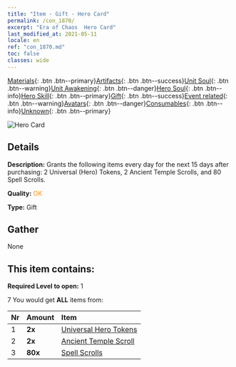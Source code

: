 ```yaml
---
title: "Item - Gift - Hero Card"
permalink: /con_1870/
excerpt: "Era of Chaos  Hero Card"
last_modified_at: 2021-05-11
locale: en
ref: "con_1870.md"
toc: false
classes: wide
---
```

 [Materials](/Items/){: .btn .btn--primary}[Artifacts](/Items/Artifacts/){: .btn .btn--success}[Unit Soul](/Items/UnitSoul/){: .btn .btn--warning}[Unit Awakening](/Items/UnitAwakening/){: .btn .btn--danger}[Hero Soul](/Items/HeroSoul/){: .btn .btn--info}[Hero Skill](/Items/HeroSkill/){: .btn .btn--primary}[Gift](/Items/Gift/){: .btn .btn--success}[Event related](/Items/Events/){: .btn .btn--warning}[Avatars](/Items/Avatars/){: .btn .btn--danger}[Consumables](/Items/Consumables/){: .btn .btn--info}[Unknown](/Items/Unknown/){: .btn .btn--primary}

 ![Hero Card](/images/t/i_907493.png)

## Details
 **Description:** Grants the following items every day for the next 15 days after purchasing: 2 Universal (Hero) Tokens, 2 Ancient Temple Scrolls, and 80 Spell Scrolls.

 **Quality:** <span style="color: #FF8C00">OK</span>

 **Type:** Gift

## Gather

  None

## This item contains:

 **Required Level to open:** 1

 7 You would get **ALL** items  from:

  | Nr | Amount |     Item    |
  |:---|:-------|:------------|
  | 1 |  **2x** | [Universal Hero Tokens](/Items/her_358/) |  | 
  | 2 |  **2x** | [Ancient Temple Scroll](/Items/con_697/) |  | 
  | 3 |  **80x** | [Spell Scrolls](/Items/con_694/) |  | 
